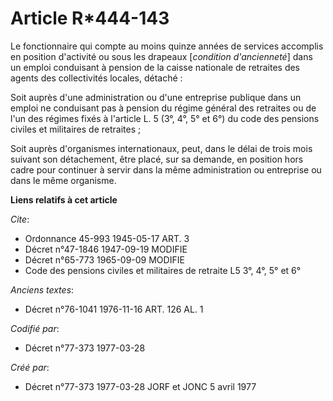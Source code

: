 # Article R*444-143

Le fonctionnaire qui compte au moins quinze années de services accomplis en position d'activité ou sous les drapeaux
[*condition d'ancienneté*] dans un emploi conduisant à pension de la caisse nationale de retraites des agents des
collectivités locales, détaché :

Soit auprès d'une administration ou d'une entreprise publique dans un emploi ne conduisant pas à pension du régime général
des retraites ou de l'un des régimes fixés à l'article L. 5 (3°, 4°, 5° et 6°) du code des pensions civiles et militaires de
retraites ;

Soit auprès d'organismes internationaux, peut, dans le délai de trois mois suivant son détachement, être placé, sur sa
demande, en position hors cadre pour continuer à servir dans la même administration ou entreprise ou dans le même organisme.

**Liens relatifs à cet article**

_Cite_:

  - Ordonnance 45-993 1945-05-17 ART. 3
  - Décret n°47-1846 1947-09-19 MODIFIE
  - Décret n°65-773 1965-09-09 MODIFIE
  - Code des pensions civiles et militaires de retraite L5 3°, 4°, 5° et 6°

_Anciens textes_:

  - Décret n°76-1041 1976-11-16 ART. 126 AL. 1

_Codifié par_:

  - Décret n°77-373 1977-03-28

_Créé par_:

  - Décret n°77-373 1977-03-28 JORF et JONC 5 avril 1977
